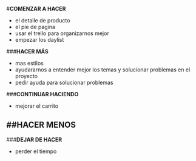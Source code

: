 #**__COMENZAR A HACER__**
- el detalle de producto
- el pie de pagina
- usar el trello para organizarnos  mejor
- empezar los daylist


###**__HACER MÁS__**
- mas estilos
- ayudararnos a entender mejor los temas y solucionar problemas en el proyecto
- pedir ayuda para solucionar problemas

###**__CONTINUAR HACIENDO__**
- mejorar el carrito

##**__HACER MENOS__**
- 
###**__DEJAR DE HACER__**
- perder el tiempo

